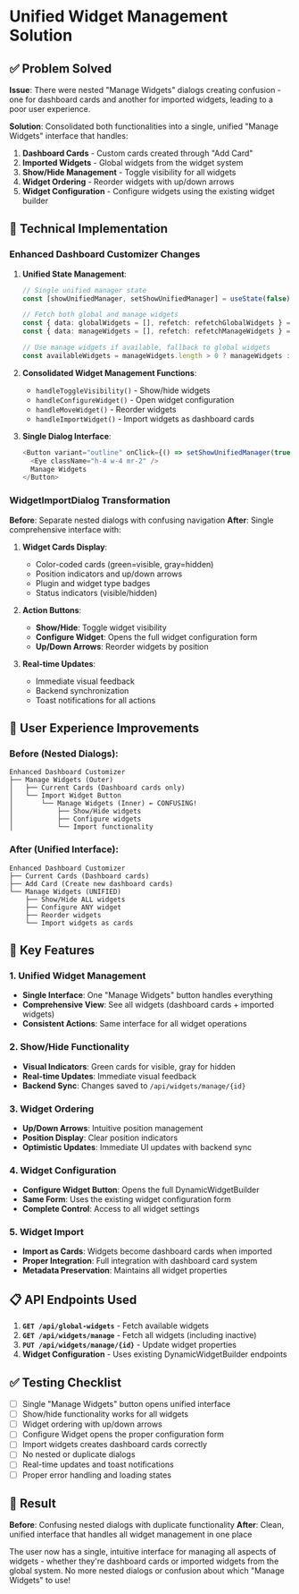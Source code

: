 # Unified Widget Management Solution

## ✅ **Problem Solved**

**Issue**: There were nested "Manage Widgets" dialogs creating confusion - one for dashboard cards and another for imported widgets, leading to a poor user experience.

**Solution**: Consolidated both functionalities into a single, unified "Manage Widgets" interface that handles:
1. **Dashboard Cards** - Custom cards created through "Add Card"
2. **Imported Widgets** - Global widgets from the widget system
3. **Show/Hide Management** - Toggle visibility for all widgets
4. **Widget Ordering** - Reorder widgets with up/down arrows
5. **Widget Configuration** - Configure widgets using the existing widget builder

## 🔧 **Technical Implementation**

### **Enhanced Dashboard Customizer Changes**

1. **Unified State Management**:
   ```typescript
   // Single unified manager state
   const [showUnifiedManager, setShowUnifiedManager] = useState(false);
   
   // Fetch both global and manage widgets
   const { data: globalWidgets = [], refetch: refetchGlobalWidgets } = useQuery<GlobalWidget[]>({...});
   const { data: manageWidgets = [], refetch: refetchManageWidgets } = useQuery<GlobalWidget[]>({...});
   
   // Use manage widgets if available, fallback to global widgets
   const availableWidgets = manageWidgets.length > 0 ? manageWidgets : globalWidgets;
   ```

2. **Consolidated Widget Management Functions**:
   - `handleToggleVisibility()` - Show/hide widgets
   - `handleConfigureWidget()` - Open widget configuration
   - `handleMoveWidget()` - Reorder widgets
   - `handleImportWidget()` - Import widgets as dashboard cards

3. **Single Dialog Interface**:
   ```typescript
   <Button variant="outline" onClick={() => setShowUnifiedManager(true)}>
     <Eye className="h-4 w-4 mr-2" />
     Manage Widgets
   </Button>
   ```

### **WidgetImportDialog Transformation**

**Before**: Separate nested dialogs with confusing navigation
**After**: Single comprehensive interface with:

1. **Widget Cards Display**:
   - Color-coded cards (green=visible, gray=hidden)
   - Position indicators and up/down arrows
   - Plugin and widget type badges
   - Status indicators (visible/hidden)

2. **Action Buttons**:
   - **Show/Hide**: Toggle widget visibility
   - **Configure Widget**: Opens the full widget configuration form
   - **Up/Down Arrows**: Reorder widgets by position

3. **Real-time Updates**:
   - Immediate visual feedback
   - Backend synchronization
   - Toast notifications for all actions

## 🎯 **User Experience Improvements**

### **Before (Nested Dialogs)**:
```
Enhanced Dashboard Customizer
├── Manage Widgets (Outer)
│   ├── Current Cards (Dashboard cards only)
│   └── Import Widget Button
│       └── Manage Widgets (Inner) ← CONFUSING!
│           ├── Show/Hide widgets
│           ├── Configure widgets
│           └── Import functionality
```

### **After (Unified Interface)**:
```
Enhanced Dashboard Customizer
├── Current Cards (Dashboard cards)
├── Add Card (Create new dashboard cards)
└── Manage Widgets (UNIFIED)
    ├── Show/Hide ALL widgets
    ├── Configure ANY widget
    ├── Reorder widgets
    └── Import widgets as cards
```

## 🚀 **Key Features**

### **1. Unified Widget Management**
- **Single Interface**: One "Manage Widgets" button handles everything
- **Comprehensive View**: See all widgets (dashboard cards + imported widgets)
- **Consistent Actions**: Same interface for all widget operations

### **2. Show/Hide Functionality**
- **Visual Indicators**: Green cards for visible, gray for hidden
- **Real-time Updates**: Immediate visual feedback
- **Backend Sync**: Changes saved to `/api/widgets/manage/{id}`

### **3. Widget Ordering**
- **Up/Down Arrows**: Intuitive position management
- **Position Display**: Clear position indicators
- **Optimistic Updates**: Immediate UI updates with backend sync

### **4. Widget Configuration**
- **Configure Widget Button**: Opens the full DynamicWidgetBuilder
- **Same Form**: Uses the existing widget configuration form
- **Complete Control**: Access to all widget settings

### **5. Widget Import**
- **Import as Cards**: Widgets become dashboard cards when imported
- **Proper Integration**: Full integration with dashboard card system
- **Metadata Preservation**: Maintains all widget properties

## 📋 **API Endpoints Used**

1. **`GET /api/global-widgets`** - Fetch available widgets
2. **`GET /api/widgets/manage`** - Fetch all widgets (including inactive)
3. **`PUT /api/widgets/manage/{id}`** - Update widget properties
4. **Widget Configuration** - Uses existing DynamicWidgetBuilder endpoints

## ✅ **Testing Checklist**

- [ ] Single "Manage Widgets" button opens unified interface
- [ ] Show/hide functionality works for all widgets
- [ ] Widget ordering with up/down arrows
- [ ] Configure Widget opens the proper configuration form
- [ ] Import widgets creates dashboard cards correctly
- [ ] No nested or duplicate dialogs
- [ ] Real-time updates and toast notifications
- [ ] Proper error handling and loading states

## 🎉 **Result**

**Before**: Confusing nested dialogs with duplicate functionality
**After**: Clean, unified interface that handles all widget management in one place

The user now has a single, intuitive interface for managing all aspects of widgets - whether they're dashboard cards or imported widgets from the global system. No more nested dialogs or confusion about which "Manage Widgets" to use! 